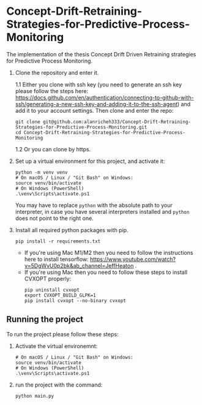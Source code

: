 # Concept-Drift-Retraining-Strategies-for-Predictive-Process-Monitoring
The implementation of the thesis Concept Drift Driven Retraining strategies for Predictive Process Monitoring.


1. Clone the repository and enter it.

	1.1 Either you clone with ssh key (you need to generate an ssh key please follow the steps here: https://docs.github.com/en/authentication/connecting-to-github-with-ssh/generating-a-new-ssh-key-and-adding-it-to-the-ssh-agent)
	and add it to your account settings. Then clone and enter the repo:

    ```
    git clone git@github.com:alanricheh333/Concept-Drift-Retraining-Strategies-for-Predictive-Process-Monitoring.git
    cd Concept-Drift-Retraining-Strategies-for-Predictive-Process-Monitoring
    ```
	1.2 Or you can clone by https.

2. Set up a virtual environment for this project, and activate it:

    ```
    python -m venv venv
    # On macOS / Linux / "Git Bash" on Windows:
    source venv/bin/activate
    # On Windows (PowerShell)
    .\venv\Scripts\activate.ps1
    ```
   
   You may have to replace `python` with the absolute path to your interpreter, in case you have several interpreters
   installed and `python` does not point to the right one.

3. Install all required python packages with pip.

    ```
    pip install -r requirements.txt
    ```

    - If you're using Mac M1/M2 then you need to follow the instructions here to install tensorflow: https://www.youtube.com/watch?v=5DgWvU0p2bk&ab_channel=JeffHeaton .
    - If you're using Mac then you need to follow these steps to install CVXOPT properly:
        ```
        pip uninstall cvxopt
        export CVXOPT_BUILD_GLPK=1
        pip install cvxopt --no-binary cvxopt
        ```
	
## Running the project
To run the project please follow these steps:
1. Activate the virtual environemnt:
	```
	# On macOS / Linux / "Git Bash" on Windows:
   	source venv/bin/activate
   	# On Windows (PowerShell)
   	.\venv\Scripts\activate.ps1
	```

2. run the project with the command:
    ```
	python main.py
	```